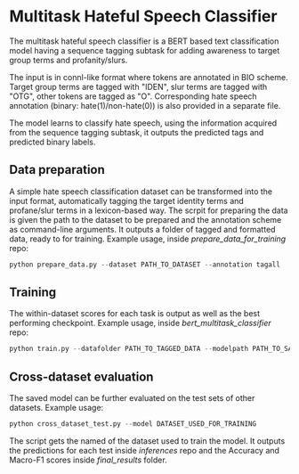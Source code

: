 # Multitask Hateful Speech Classifier


The multitask hateful speech classifier is a BERT based text classification model having a sequence tagging subtask for adding awareness to target group terms and profanity/slurs.


The input is in connl-like format where tokens are annotated in BIO scheme. Target group terms are tagged with "IDEN", slur terms are tagged with "OTG", other tokens are tagged as "O". Corresponding hate speech annotation (binary: hate(1)/non-hate(0)) is also provided in a separate file.

The model learns to classify hate speech, using the information acquired from the sequence tagging subtask, it outputs the predicted tags and predicted binary labels.

## Data preparation

A simple hate speech classification dataset can be transformed into the input format, automatically tagging the target identity terms and profane/slur terms in a lexicon-based way. The scrpit for preparing the data is given the path to the dataset to be prepared and the annotation scheme as command-line arguments. It outputs a folder of tagged and formatted data, ready to for training. Example usage, inside *prepare_data_for_training* repo:


```python
python prepare_data.py --dataset PATH_TO_DATASET --annotation tagall

```

## Training

The within-dataset scores for each task is output as well as the best performing checkpoint. Example usage, inside *bert_multitask_classifier* repo:


```python
python train.py --datafolder PATH_TO_TAGGED_DATA --modelpath PATH_TO_SAVE_MODEL 

```
## Cross-dataset evaluation

The saved model can be further evaluated on the test sets of other datasets. Example usage:

```python
python cross_dataset_test.py --model DATASET_USED_FOR_TRAINING
```
The script gets the named of the dataset used to train the model. It outputs the predictions for each test inside *inferences* repo and the Accuracy and Macro-F1 scores inside *final_results* folder. 
